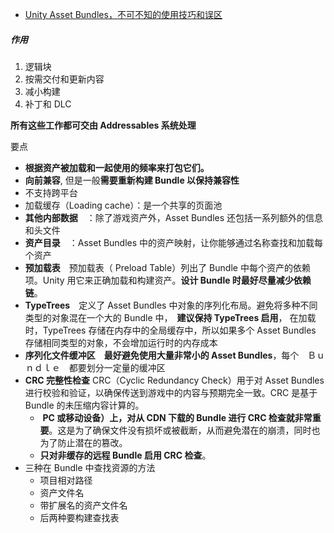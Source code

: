 
- [Unity Asset Bundles，不可不知的使用技巧和误区](https://mp.weixin.qq.com/s/2wMpO9h7aCcv3gpVBJxQDA)

##### 作用

1. 逻辑块
2. 按需交付和更新内容
3. 减小构建
4. 补丁和 DLC

**所有这些工作都可交由 Addressables 系统处理**

要点

- **根据资产被加载和一起使用的频率来打包它们。**
- **向前兼容**, 但是一般**需要重新构建 Bundle 以保持兼容性**
- 不支持跨平台
- 加载缓存（Loading cache）：是一个共享的页面池
- **其他内部数据**　：除了游戏资产外，Asset Bundles 还包括一系列额外的信息和头文件
- **资产目录**　：Asset Bundles 中的资产映射，让你能够通过名称查找和加载每个资产
- **预加载表**　预加载表（ Preload Table）列出了 Bundle 中每个资产的依赖项。Unity 用它来正确加载和构建资产。**设计 Bundle 时最好尽量减少依赖链**。
- **TypeTrees**　定义了 Asset Bundles 中对象的序列化布局。避免将多种不同类型的对象混在一个大的 Bundle 中，　**建议保持 TypeTrees 启用**， 在加载时，TypeTrees 存储在内存中的全局缓存中，所以如果多个 Asset Bundles 存储相同类型的对象，不会增加运行时的内存成本
- **序列化文件缓冲区**　**最好避免使用大量非常小的 Asset Bundles**，每个　Ｂｕｎｄｌｅ　都要划分一定量的缓冲区
- **CRC 完整性检查** CRC（Cyclic Redundancy Check）用于对 Asset Bundles 进行校验和验证，以确保传送到游戏中的内容与预期完全一致。CRC 是基于 Bundle 的未压缩内容计算的。
	-  **PC 或移动设备）上，对从 CDN 下载的 Bundle 进行 CRC 检查就非常重要**。这是为了确保文件没有损坏或被截断，从而避免潜在的崩溃，同时也为了防止潜在的篡改。
	- **只对非缓存的远程 Bundle 启用 CRC 检查**。
- 三种在 Bundle 中查找资源的方法
	- 项目相对路径
	- 资产文件名
	- 带扩展名的资产文件名
	- 后两种要构建查找表

